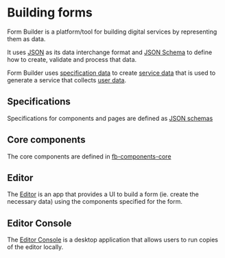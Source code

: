 # Building forms

Form Builder is a platform/tool for building digital services by representing them as data.

It uses [JSON](glossary#json-and-json-schema) as its data interchange format and [JSON Schema](/glossary#json-schema) to define how to create, validate and process that data.

Form Builder uses [specification data](about-data#specification-data) to create [service data](about-data#service-data) that is used to generate a service that collects [user data](about-data#user-data).

## Specifications

Specifications for components and pages are defined as [JSON schemas](../specifications/schemas.md)

## Core components

The core components are defined in [fb-components-core](https://github.com/ministryofjustice/fb-components-core)

## Editor

The [Editor](editor/editor.md) is an app that provides a UI to build a form (ie. create the necessary data) using the components specified for the form.

## Editor Console

The [Editor Console](editor-console/editor-console.md) is a desktop application that allows users to run copies of the editor locally.